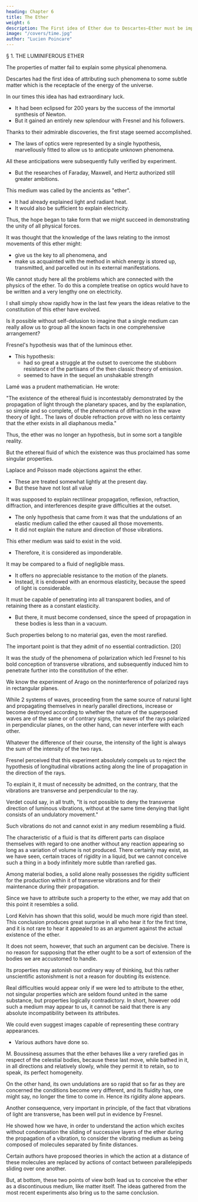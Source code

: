 ```yaml
---
heading: Chapter 6
title: The Ether
weight: 6
description: The First idea of Ether due to Descartes—Ether must be imponderable—Fresnel shows light vibrations to be transverse—Transverse vibrations cannot exist in fluid—Ether must be discontinuous
image: "/covers/time.jpg"
author: "Lucien Poincare"
---
```



<!-- . § 2. Radiations: Wave-lengths and their measurements—Rubens' and Lenard's researches— Stationary waves and colour-photography—Fresnel's hypothesis opposed by Neumann—Wiener's and Cotton's experiments. § 3. TheElectromagnetic Ether: Ampère's advocacy of mathematical expression—Faraday first shows influence of medium in electricity—Maxwell's proof that light-waves electromagnetic—His unintelligibility—Required confirmation of theory by Hertz. § 4. Electrical Oscillations: Hertz's experiments— Blondlot proves electromagnetic disturbance propagated with speed of light—Discovery of ether waves intermediate between Hertzian and visible ones—Rubens' and Nichols' experiments—Hertzian and light rays contrasted—Pressure of light. § 5. The X-Rays: Röntgen's discovery—Properties of X-rays—Not homogeneous—Rutherford and M'Clung's experiments on energy corresponding to—Barkla's experiments on polarisation of—Their speed that of light—Are they merely ultra-violet?—Stokes and Wiechert's theory of independent pulsations generally preferred—J.J. Thomson's idea of their formation— Sutherland's and Le Bon's theories—The N-Rays— Blondlot's discovery—Experiments cannot be repeated outside France—Gutton and Mascart's confirmation— Negative experiments prove nothing—Supposed wave-length of N-rays. § 6. The Ether and Gravitation: Descartes' and Newton's ideas on gravitation—Its speed and other extraordinary characteristics—Lesage's hypothesis—Crémieux' experiments with drops of liquids—Hypothesis of ether insufficient. -->

§ 1. THE LUMINIFEROUS ETHER



The properties of matter fail to explain some physical phenomena. 

Descartes had the first idea of attributing such phenomena to some subtle matter which is the receptacle of the energy of the universe.

In our times this idea has had extraordinary luck. 
- It had been eclipsed for 200 years by the success of the immortal synthesis of Newton. 
- But it gained an entirely new splendour with Fresnel and his followers. 

Thanks to their admirable discoveries, the first stage seemed accomplished. 
- The laws of optics were represented by a single hypothesis, marvellously fitted to allow us to anticipate unknown phenomena. 

All these anticipations were subsequently fully verified by experiment. 
- But the researches of Faraday, Maxwell, and Hertz authorized still greater ambitions. 

This medium was called by the ancients as "ether".
- It had already explained light and radiant heat.
- It would also be sufficient to explain electricity. 

Thus, the hope began to take form that we might succeed in demonstrating the unity of all physical forces. 

It was thought that the knowledge of the laws relating to the inmost movements of this ether might:
- give us the key to all phenomena, and
- make us acquainted with the method in which energy is stored up, transmitted, and parcelled out in its external manifestations.

We cannot study here all the problems which are connected with the physics of the ether. To do this a complete treatise on optics would have to be written and a very lengthy one on electricity. 

I shall simply show rapidly how in the last few years the ideas relative to the constitution of this ether have evolved.

Is it possible without self-delusion to imagine that a single medium can really allow us to group all the known facts in one comprehensive arrangement?

Fresnel's hypothesis was that of the luminous ether. 
- This hypothesis:
  - had so great a struggle at the outset to overcome the stubborn resistance of the partisans of the then classic theory of emission. 
  - seemed to have in the sequel an unshakable strength

Lamé was a prudent mathematician. He wrote: 

"The existence of the ethereal fluid is incontestably demonstrated by the propagation of light through the planetary spaces, and by the explanation, so simple and so complete, of the phenomena of diffraction in the wave theory of light.. The laws of double refraction prove with no less certainty that the ether exists in all diaphanous media."


Thus, the ether was no longer an hypothesis, but in some sort a tangible reality. 

But the ethereal fluid of which the existence was thus proclaimed has some singular properties.


Laplace and Poisson made objections against the ether. 
- These are treated somewhat lightly at the present day.
- But these have not lost all value

It was supposed to explain rectilinear propagation, reflexion, refraction, diffraction, and interferences despite grave difficulties at the outset.
- The only hypothesis that came from it was that the undulations of an elastic medium called the ether caused all those movements. 
- It did not explain the nature and direction of those vibrations.

This ether medium was said to exist in the void.
- Therefore, it is considered as imponderable. 

It may be compared to a fluid of negligible mass.
- It offers no appreciable resistance to the motion of the planets.
- Instead, it is endowed with an enormous elasticity, because the speed of light is considerable. 

It must be capable of penetrating into all transparent bodies, and of retaining there as a constant elasticity.
- But there, it must become condensed, since the speed of propagation in these bodies is less than in a vacuum. 

Such properties belong to no material gas, even the most rarefied.

The important point is that they admit of no essential contradiction. [20]

It was the study of the phenomena of polarization which led Fresnel to his bold conception of transverse vibrations, and subsequently induced him to penetrate further into the constitution of the ether. 

We know the experiment of Arago on the noninterference of polarized rays in rectangular planes. 

While 2 systems of waves, proceeding from the same source of natural light and propagating themselves in nearly parallel directions, increase or become destroyed according to whether the nature of the superposed waves are of the same or of contrary signs, the waves of the rays polarized in perpendicular planes, on the other hand, can never interfere with each other. 

Whatever the difference of their course, the intensity of the light is always the sum of the intensity of the two rays.

Fresnel perceived that this experiment absolutely compels us to reject the hypothesis of longitudinal vibrations acting along the line of propagation in the direction of the rays. 

To explain it, it must of necessity be admitted, on the contrary, that the vibrations are transverse and perpendicular to the ray. 

Verdet could say, in all truth, "It is not possible to deny the transverse direction of luminous vibrations, without at the same time denying that light consists of an undulatory movement."

Such vibrations do not and cannot exist in any medium resembling a fluid. 

The characteristic of a fluid is that its different parts can displace themselves with regard to one another without any reaction appearing so long as a variation of volume is not produced. There certainly may exist, as we have seen, certain traces of rigidity in a liquid, but we cannot conceive such a thing in a body infinitely more subtle than rarefied gas. 

Among material bodies, a solid alone really possesses the rigidity sufficient for the production within it of transverse vibrations and for their maintenance during their propagation.

Since we have to attribute such a property to the ether, we may add that on this point it resembles a solid.

Lord Kelvin has shown that this solid, would be much more rigid than steel. This conclusion produces great surprise in all who hear it for the first time, and it is not rare to hear it appealed to as an argument against the actual existence of the ether. 

It does not seem, however, that such an argument can be decisive. There is no reason for supposing that the ether ought to be a sort of extension of the bodies we are accustomed to handle. 

Its properties may astonish our ordinary way of thinking, but this rather unscientific astonishment is not a reason for doubting its existence. 

Real difficulties would appear only if we were led to attribute to the ether, not singular properties which are seldom found united in the same substance, but properties logically contradictory. In short, however odd such a medium may appear to us, it cannot be said that there is any absolute incompatibility between its attributes.

We could even suggest images capable of representing these contrary appearances. 
- Various authors have done so. 

M. Boussinesq assumes that the ether behaves like a very rarefied gas in respect of the celestial bodies, because these last move, while bathed in it, in all directions and relatively slowly, while they permit it to retain, so to speak, its perfect homogeneity. 

On the other hand, its own undulations are so rapid that so far as they are concerned the conditions become very different, and its fluidity has, one might say, no longer the time to come in. Hence its rigidity alone appears.

Another consequence, very important in principle, of the fact that vibrations of light are transverse, has been well put in evidence by Fresnel. 

He showed how we have, in order to understand the action which excites without condensation the sliding of successive layers of the ether during the propagation of a vibration, to consider the vibrating medium as being composed of molecules separated by finite distances. 

Certain authors have proposed theories in which the action at a distance of these molecules are replaced by actions of contact between parallelepipeds sliding over one another. 

But, at bottom, these two points of view both lead us to conceive the ether as a discontinuous medium, like matter itself. The ideas gathered from the most recent experiments also bring us to the same conclusion.



